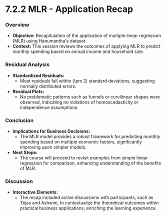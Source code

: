 # 7.2.2 MLR - Application Recap

### Overview
- **Objective:** Recapitulation of the application of multiple linear regression (MLR) using Hanumantha's dataset.
- **Context:** This session reviews the outcomes of applying MLR to predict monthly spending based on annual income and household size.

### Residual Analysis
- **Standardized Residuals:**
  - Most residuals fall within \(\pm 2\) standard deviations, suggesting normally distributed errors.
- **Residual Plots:**
  - No problematic patterns such as funnels or curvilinear shapes were observed, indicating no violations of homoscedasticity or independence assumptions.

### Conclusion
- **Implications for Business Decisions:**
  - The MLR model provides a robust framework for predicting monthly spending based on multiple economic factors, significantly improving upon simpler models.
- **Next Steps:**
  - The course will proceed to revisit examples from simple linear regression for comparison, enhancing understanding of the benefits of MLR.

### Discussion
- **Interactive Elements:**
  - The recap included active discussions with participants, such as Tejas and Ashwini, to contextualize the theoretical outcomes within practical business applications, enriching the learning experience.
